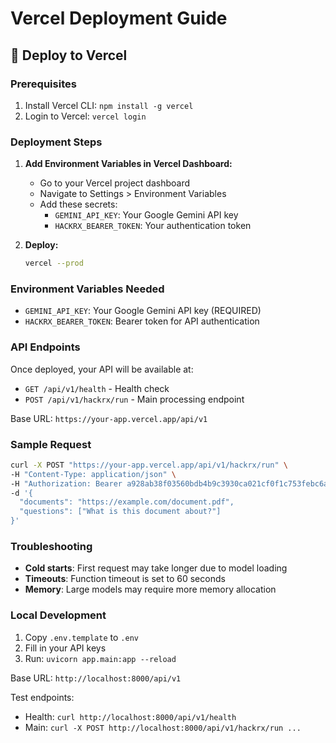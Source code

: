 # Vercel Deployment Guide

## 🚀 Deploy to Vercel

### Prerequisites

1. Install Vercel CLI: `npm install -g vercel`
2. Login to Vercel: `vercel login`

### Deployment Steps

1. **Add Environment Variables in Vercel Dashboard:**

   - Go to your Vercel project dashboard
   - Navigate to Settings > Environment Variables
   - Add these secrets:
     - `GEMINI_API_KEY`: Your Google Gemini API key
     - `HACKRX_BEARER_TOKEN`: Your authentication token

2. **Deploy:**
   ```bash
   vercel --prod
   ```

### Environment Variables Needed

- `GEMINI_API_KEY`: Your Google Gemini API key (REQUIRED)
- `HACKRX_BEARER_TOKEN`: Bearer token for API authentication

### API Endpoints

Once deployed, your API will be available at:

- `GET /api/v1/health` - Health check
- `POST /api/v1/hackrx/run` - Main processing endpoint

Base URL: `https://your-app.vercel.app/api/v1`

### Sample Request

```bash
curl -X POST "https://your-app.vercel.app/api/v1/hackrx/run" \
-H "Content-Type: application/json" \
-H "Authorization: Bearer a928ab38f03560bdb4b9c3930ca021cf0f1c753febc6a637fb996cb4f30c35c8" \
-d '{
  "documents": "https://example.com/document.pdf",
  "questions": ["What is this document about?"]
}'
```

### Troubleshooting

- **Cold starts**: First request may take longer due to model loading
- **Timeouts**: Function timeout is set to 60 seconds
- **Memory**: Large models may require more memory allocation

### Local Development

1. Copy `.env.template` to `.env`
2. Fill in your API keys
3. Run: `uvicorn app.main:app --reload`

Base URL: `http://localhost:8000/api/v1`

Test endpoints:

- Health: `curl http://localhost:8000/api/v1/health`
- Main: `curl -X POST http://localhost:8000/api/v1/hackrx/run ...`
